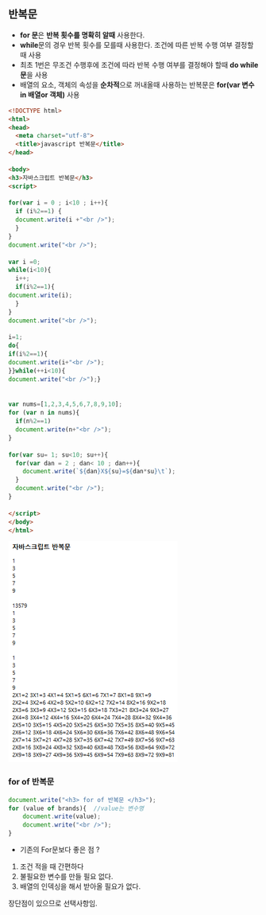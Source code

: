 ## 반복문

- **for 문**은 **반복 횟수를 명확히 알때** 사용한다.
- **while**문의 경우  반복 횟수를 모를때 사용한다. 조건에 따른 반복 수행 여부 결정할때 사용
- 최초 1번은 무조건 수행후에 조건에 따라 반복 수행 여부를 결정해야 할때 **do while문**을 사용
- 배열의 요소, 객체의 속성을 **순차적**으로 꺼내올때 사용하는 반복문은 **for(var 변수 in 배열or 객체)** 사용

```html
<!DOCTYPE html>
<html>
<head>
  <meta charset="utf-8">
  <title>javascript 반복문</title>
</head>

<body>
<h3>자바스크립트 반복문</h3>
<script>

for(var i = 0 ; i<10 ; i++){
  if (i%2==1) {
  document.write(i +"<br />");
  }
}
document.write("<br />");

var i =0;
while(i<10){
  i++;
  if(i%2==1){
document.write(i);
  }
}
document.write("<br />");

i=1;
do{
if(i%2==1){
document.write(i+"<br />");
}}while(++i<10){
document.write("<br />");}


var nums=[1,2,3,4,5,6,7,8,9,10];
for (var n in nums){
  if(n%2==1)
  document.write(n+"<br />");
}

for(var su= 1; su<10; su++){
  for(var dan = 2 ; dan< 10 ; dan++){
    document.write(`${dan}X${su}=${dan*su}\t`);
  }
  document.write("<br />");
}

</script>
</body>
</html>

```

![1570024945380](assets/1570024945380.png)

### for of 반복문


```javascript
document.write("<h3> for of 반복문 </h3>");
for (value of brands){  //value는 변수명
    document.write(value);
    document.write("<br />");
}
```

- 기존의 For문보다 좋은 점 ?
1. 조건 적을 때 간편하다
2. 불필요한 변수를 만들 필요 없다.
3. 배열의 인덱싱을 해서 받아올 필요가 없다.

장단점이 있으므로 선택사항임.